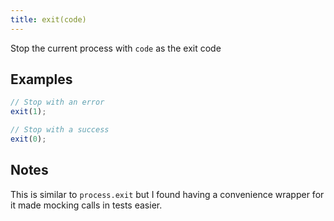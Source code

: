 ```yaml
---
title: exit(code)
---
```


Stop the current process with `code` as the exit code

## Examples

```js
// Stop with an error
exit(1); 

// Stop with a success
exit(0);
```

## Notes

This is similar to `process.exit` but I found having a convenience wrapper for
it made mocking calls in tests easier.
